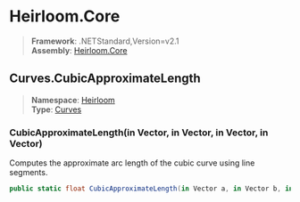 # Heirloom.Core

> **Framework**: .NETStandard,Version=v2.1  
> **Assembly**: [Heirloom.Core][0]  

## Curves.CubicApproximateLength

> **Namespace**: [Heirloom][0]  
> **Type**: [Curves][1]  

### CubicApproximateLength(in Vector, in Vector, in Vector, in Vector)

Computes the approximate arc length of the cubic curve using line segments.

```cs
public static float CubicApproximateLength(in Vector a, in Vector b, in Vector c, in Vector d)
```

[0]: ../Heirloom.Core.md
[1]: Heirloom.Curves.md
